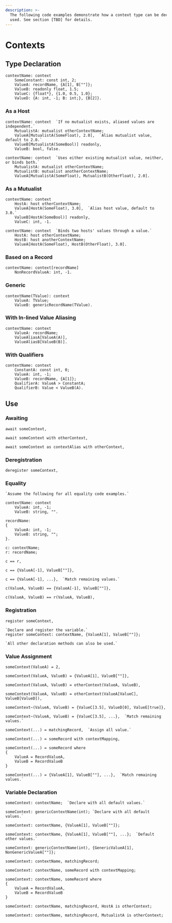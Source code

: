 ```yaml
---
description: >-
  The following code examples demonstrate how a context type can be declared and
  used. See section [TBD] for details.
---
```


# Contexts

## Type Declaration

```
contextName: context
    SomeConstant: const int, 2;
    ValueA: recordName, {A[1], B[""]};
    ValueB: readonly float, 1.5;
    ValueC: {float*}, {1.0, 0.5, 1.0};
    ValueD: {A: int, -1; B: int;}, {B[2]}.
```

### As a Host

```
contextName: context  `If no mutualist exists, aliased values are independent.`
    MutualistA: mutualist otherContextName;
    ValueA[MutualistA(SomeFloat), 2.0],  `Alias mutualist value, default to 2.0.`
    ValueB[MutualistA(SomeBool)] readonly,
    ValueB: bool, false.
```

```
contextName: context  `Uses either existing mutualist value, neither, or binds both.`
    MutualistA: mutualist otherContextName;
    MutualistB: mutualist anotherContextName;
    ValueA[MutualistA(SomeFloat), MutualistB(OtherFloat), 2.0].
```

### As a Mutualist

```
contextName: context
    HostA: host otherContextName;
    ValueA[HostA(SomeFloat), 3.0],  `Alias host value, default to 3.0.`
    ValueB[HostA(SomeBool)] readonly,
    ValueC: int, -1.
```

```
contextName: context  `Binds two hosts' values through a value.`
    HostA: host otherContextName;
    HostB: host anotherContextName;
    ValueA[HostA(SomeFloat), HostB(OtherFloat), 3.0].
```

### Based on a Record

```
contextName: context[recordName]
    NonRecordValueA: int, -1.
```

### Generic

```
contextName(TValue): context
    ValueA: TValue;
    ValueB: genericRecordName(TValue).
```

### With In-lined Value Aliasing

```
contextName: context
    ValueA: recordName;
    ValueAliasA[ValueA(A)],
    ValueAliasB[ValueB(B)].
```

### With Qualifiers

```
contextName: context
    ConstantA: const int, 0;
    ValueA: int, -1;
    ValueB: recordName, {A[1]};
    QualifierA: ValueA > ConstantA;
    QualifierB: Value < ValueB(A).
```

## Use

### Awaiting

```
await someContext,
```

```
await someContext with otherContext,
```

```
await someContext as contextAlias with otherContext,
```

### Deregistration

```
deregister someContext,
```

### Equality

```
`Assume the following for all equality code examples.`

contextName: context
    ValueA: int, -1;
    ValueB: string, "".

recordName:
{
    ValueA: int, -1;
    ValueB: string, "";
}.

c: contextName;
r: recordName;
```

```
c == r,
```

```
c == {ValueA[-1], ValueB[""]},
```

```
c == {ValueA[-1], ...},  `Match remaining values.`
```

```
c(ValueA, ValueB) == {ValueA[-1], ValueB[""]},
```

```
c(ValueA, ValueB) == r(ValueA, ValueB),
```

### Registration

```
register someContext,
```

```
`Declare and register the variable.`
register someContext: contextName, {ValueA[1], ValueB[""]};

`All other declaration methods can also be used.`
```

### Value Assignment

```
someContext(ValueA) = 2,
```

```
someContext(ValueA, ValueB) = {ValueA[1], ValueB[""]},
```

```
someContext(ValueA, ValueB) = otherContext(ValueA, ValueB),
```

```
someContext(ValueA, ValueB) = otherContext(ValueA[ValueC], ValueB[ValueD]),
```

```
someContext~(ValueA, ValueB) = {ValueC[3.5], ValueD[0], ValueE[true]},
```

```
someContext~(ValueA, ValueB) = {ValueC[3.5], ...},  `Match remaining values.`
```

```
someContext(...) = matchingRecord,  `Assign all value.`
```

```
someContext(...) = someRecord with contextMapping,
```

```
someContext(...) = someRecord where
{
    ValueA = RecordValueA,
    ValueB = RecordValueB
}
```

```
someContext(...) = {ValueA[1], ValueB[""], ...},  `Match remaining values.`
```

### Variable Declaration

```
someContext: contextName;  `Declare with all default values.`
```

```
someContext: genericContextName(int); `Declare with all default values.`
```

```
someContext: contextName, {ValueA[1], ValueB[""]};
```

```
someContext: contextName, {ValueA[1], ValueB[""], ...};  `Default other values.`
```

```
someContext: genericContextName(int), {GenericValueA[1], NonGenericValueA[""]};
```

```
someContext: contextName, matchingRecord;
```

```
someContext: contextName, someRecord with contextMapping;
```

```
someContext: contextName, someRecord where
{
    ValueA = RecordValueA,
    ValueB = RecordValueB
}
```

```
someContext: contextName, matchingRecord, HostA is otherContext;
```

```
someContext: contextName, matchingRecord, MutualistA is otherContext;
```

